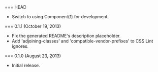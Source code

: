 === HEAD

* Switch to using Component(1) for development.

=== 0.1.1 (October 19, 2013)

* Fix the generated README's description placeholder.
* Add 'adjoining-classes' and 'compatible-vendor-prefixes' to CSS Lint ignores.

=== 0.1.0 (August 23, 2013)

* Initial release.

